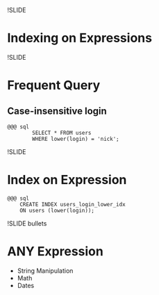 !SLIDE
# Indexing on Expressions

!SLIDE
# Frequent Query
## Case-insensitive login
    @@@ sql
            SELECT * FROM users 
            WHERE lower(login) = 'nick';

!SLIDE
# Index on Expression
    @@@ sql
        CREATE INDEX users_login_lower_idx
        ON users (lower(login));

!SLIDE bullets
# ANY Expression
* String Manipulation
* Math
* Dates
